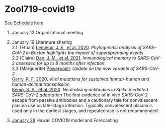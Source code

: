 # Zool719-covid19

See [Schedule here](https://docs.google.com/spreadsheets/d/1NJWmhJHhY_MuPiSu9Oii1-UA2HYzqlfMRqr88NlKtHs/edit#gid=0)

1.  January 12 Organizational meeting

2.  January 19 Literature sharing  
    2.1. (Ethan) [Lemieux, J. E., et al. 2020](https://science.sciencemag.org/content/early/2020/12/09/science.abe3261). _Phylogenetic analysis of SARS-CoV-2 in Boston highlights the impact of superspreading events_.  
    2.2 (Claire) [Dan, J. M., et al. 2021](https://science.sciencemag.org/content/early/2021/01/06/science.abf4063). _Immunological memory to SARS-CoV-2 assessed for up to 8 months after infection_.  
    2.3 (Marguerite) [Powerpoint](./2.3.SARS-CoV-2%20%UK%20%SA%20%Variants%20%HiPAM%20%1_7_21.pdf). _Update on the new variants of SARS-CoV-2_  
    [Garry, R. F. 2020](https://virological.org/t/mutations-arising-in-sars-cov-2-spike-on-sustained-human-to-human-transmission-and-human-to-animal-passage/578). _Viral mutations for sustained human-human and human-animal transmission_  
    [Kemp, S. A., et al. 2020](https://doi.org/10.1101/2020.12.05.20241927). _Neutralising antibodies in Spike mediated SARS-CoV-2 adaptation_   The first evidence of in vivo SARS-CoV-2 escape from passive antibodies and a cautionary tale for convalescent plasma use on late-stage infection. Typically convalescent plasma is used only in the earliest stages, and repeated use is not recommended.   

3.  [January 28](./Jan_28) Hawaii COVID19 model and Forecasting  
